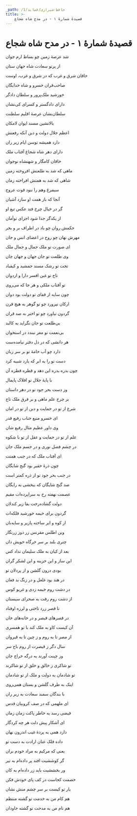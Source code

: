 ```yaml
---
_path: /حافظ-شیرازی/قصاید/1
title: >-
    قصیدهٔ شمارهٔ ۱ - در مدح شاه شجاع
---
```

# قصیدهٔ شمارهٔ ۱ - در مدح شاه شجاع

<div class="b" id="bn1"><div class="m1"><p>شد عرصهٔ زمین چو بساط ارم جوان</p></div>
<div class="m2"><p>از پرتو سعادت شاه جهان ستان</p></div></div>
<div class="b" id="bn2"><div class="m1"><p>خاقان شرق و غرب که در شرق و غرب، اوست</p></div>
<div class="m2"><p>صاحب‌قران خسرو و شاه خدایگان</p></div></div>
<div class="b" id="bn3"><div class="m1"><p>خورشید ملک‌پرور و سلطان دادگر</p></div>
<div class="m2"><p>دارای دادگستر و کسرای کی‌نشان</p></div></div>
<div class="b" id="bn4"><div class="m1"><p>سلطان‌نشان عرصهٔ اقلیم سلطنت</p></div>
<div class="m2"><p>بالانشین مسند ایوان لامکان</p></div></div>
<div class="b" id="bn5"><div class="m1"><p>اعظم جلال دولت و دین آنکه رفعتش</p></div>
<div class="m2"><p>دارد همیشه توسن ایام زیر ران</p></div></div>
<div class="b" id="bn6"><div class="m1"><p>دارای دهر شاه شجاع آفتاب ملک</p></div>
<div class="m2"><p>خاقان کامگار و شهنشاه نوجوان</p></div></div>
<div class="b" id="bn7"><div class="m1"><p>ماهی که شد به طلعتش افروخته زمین</p></div>
<div class="m2"><p>شاهی که شد به همتش افراخته زمان</p></div></div>
<div class="b" id="bn8"><div class="m1"><p>سیمرغ وهم را نبود قوت عروج</p></div>
<div class="m2"><p>آنجا که باز همت او سازد آشیان</p></div></div>
<div class="b" id="bn9"><div class="m1"><p>گر در خیال چرخ فتد عکس تیغ او</p></div>
<div class="m2"><p>از یکدگر جدا شود اجزای توأمان</p></div></div>
<div class="b" id="bn10"><div class="m1"><p>حکمش روان چو باد در اطراف بر و بحر</p></div>
<div class="m2"><p>مهرش نهان چو روح در اعضای انس و جان</p></div></div>
<div class="b" id="bn11"><div class="m1"><p>ای صورت تو ملک جمال و جمال ملک</p></div>
<div class="m2"><p>وی طلعت تو جان جهان و جهان جان</p></div></div>
<div class="b" id="bn12"><div class="m1"><p>تخت تو رشک مسند جمشید و کیقباد</p></div>
<div class="m2"><p>تاج تو غبن افسر دارا و اردوان</p></div></div>
<div class="b" id="bn13"><div class="m1"><p>تو آفتاب ملکی و هر جا که می‌روی</p></div>
<div class="m2"><p>چون سایه از قفای تو دولت بود دوان</p></div></div>
<div class="b" id="bn14"><div class="m1"><p>ارکان نپرورد چو تو گوهر به هیچ قرن</p></div>
<div class="m2"><p>گردون نیاورد چو تو اختر به صد قران</p></div></div>
<div class="b" id="bn15"><div class="m1"><p>بی‌طلعت تو جان نگراید به کالبد</p></div>
<div class="m2"><p>بی‌نعمت تو مغز نبندد در استخوان</p></div></div>
<div class="b" id="bn16"><div class="m1"><p>هر دانشی که در دل دفتر نیامده‌ست</p></div>
<div class="m2"><p>دارد چو آب خامهٔ تو بر سر زبان</p></div></div>
<div class="b" id="bn17"><div class="m1"><p>دست تو را به ابر که یارد شبیه کرد</p></div>
<div class="m2"><p>چون بدره بدره این دهد و قطره قطره آن</p></div></div>
<div class="b" id="bn18"><div class="m1"><p>با پایهٔ جلال تو افلاک پایمال</p></div>
<div class="m2"><p>وز دست بحر جود تو در دهر داستان</p></div></div>
<div class="b" id="bn19"><div class="m1"><p>بر چرخ علم ماهی و بر فرق ملک تاج</p></div>
<div class="m2"><p>شرع از تو در حمایت و دین از تو در امان</p></div></div>
<div class="b" id="bn20"><div class="m1"><p>ای خسرو منیع جناب رفیع قدر</p></div>
<div class="m2"><p>وی داور عظیم مثال رفیع‌ شان</p></div></div>
<div class="b" id="bn21"><div class="m1"><p>علم از تو در حمایت و عقل از تو با شکوه</p></div>
<div class="m2"><p>در چشم فضل نوری و در جسم ملک جان</p></div></div>
<div class="b" id="bn22"><div class="m1"><p>ای آفتاب ملک که در جنب همتت</p></div>
<div class="m2"><p>چون ذرهٔ حقیر بود گنج شایگان</p></div></div>
<div class="b" id="bn23"><div class="m1"><p>در جنب بحر جود تو از ذره کمتر است</p></div>
<div class="m2"><p>صد گنج شایگان که ببخشی به رایگان</p></div></div>
<div class="b" id="bn24"><div class="m1"><p>عصمت نهفته رخ به سراپرده‌ات مقیم</p></div>
<div class="m2"><p>دولت گشاده‌رخت بقا زیر کندلان</p></div></div>
<div class="b" id="bn25"><div class="m1"><p>گردون برای خیمه خورشید فلکه‌ات</p></div>
<div class="m2"><p>از کوه و ابر ساخته پازیر و سایه‌بان</p></div></div>
<div class="b" id="bn26"><div class="m1"><p>وین اطلس مقرنس زر دوز زرنگار</p></div>
<div class="m2"><p>چتری بلند بر سر خرگاه خویش دان</p></div></div>
<div class="b" id="bn27"><div class="m1"><p>بعد از کیان به ملک سلیمان نداد کس</p></div>
<div class="m2"><p>این ساز و این خزینه و این لشکر گران</p></div></div>
<div class="b" id="bn28"><div class="m1"><p>بودی درون گلشن و از پردلان تو</p></div>
<div class="m2"><p>در هند بود غلغل و در زنگ بد فغان</p></div></div>
<div class="b" id="bn29"><div class="m1"><p>در دشت روم خیمه زدی و غریو کوس</p></div>
<div class="m2"><p>از دشت روم رفت به صحرای سیستان</p></div></div>
<div class="b" id="bn30"><div class="m1"><p>تا قصر زرد تاختی و لرزه اوفتاد</p></div>
<div class="m2"><p>در قصرهای قیصر و در خانه‌های خان</p></div></div>
<div class="b" id="bn31"><div class="m1"><p>آن کیست کاو به ملک کند با تو همسری</p></div>
<div class="m2"><p>از مصر تا به روم و ز چین تا به قیروان</p></div></div>
<div class="b" id="bn32"><div class="m1"><p>سال دگر ز قیصرت از روم باج سر</p></div>
<div class="m2"><p>وز چینت آورند به درگه خراج جان</p></div></div>
<div class="b" id="bn33"><div class="m1"><p>تو شاکری ز خالق و خلق از تو شاکرند</p></div>
<div class="m2"><p>تو شادمان به دولت و ملک از تو شادمان</p></div></div>
<div class="b" id="bn34"><div class="m1"><p>اینک به طرف گلشن و بستان همی‌روی</p></div>
<div class="m2"><p>با بندگان سمند سعادت به زیر ران</p></div></div>
<div class="b" id="bn35"><div class="m1"><p>ای ملهمی که در صف کروبیان قدس</p></div>
<div class="m2"><p>فیضی رسد به خاطر پاکت زمان زمان</p></div></div>
<div class="b" id="bn36"><div class="m1"><p>ای آشکار پیش دلت هر چه کردگار</p></div>
<div class="m2"><p>دارد همی به پردهٔ غیب اندرون نهان</p></div></div>
<div class="b" id="bn37"><div class="m1"><p>داده فلک عنان ارادت به دست تو</p></div>
<div class="m2"><p>یعنی که مرکبم به مراد خودم بران</p></div></div>
<div class="b" id="bn38"><div class="m1"><p>گر کوششیت افتد پر داده‌ام به تیر</p></div>
<div class="m2"><p>ور بخششیت باید زر داده‌ام به کان</p></div></div>
<div class="b" id="bn39"><div class="m1"><p>خصمت کجاست در کف پای خودش فکن</p></div>
<div class="m2"><p>یار تو کیست بر سر چشم منش نشان</p></div></div>
<div class="b" id="bn40"><div class="m1"><p>هم کام من به خدمت تو گشته منتظم</p></div>
<div class="m2"><p>هم نام من به مدحت تو گشته جاودان</p></div></div>
